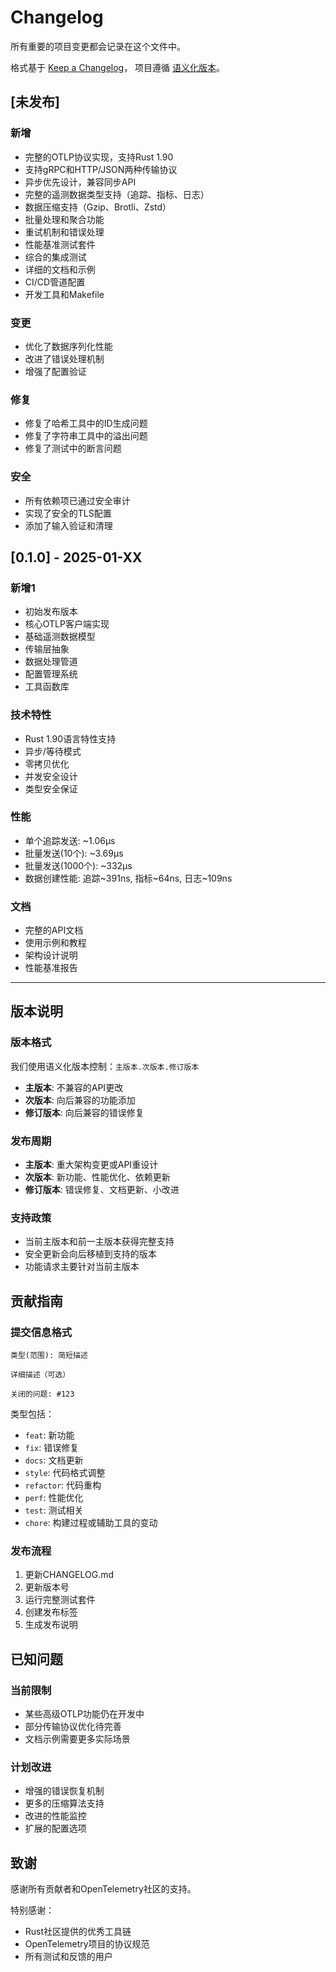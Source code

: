 # Changelog

所有重要的项目变更都会记录在这个文件中。

格式基于 [Keep a Changelog](https://keepachangelog.com/zh-CN/1.0.0/)，
项目遵循 [语义化版本](https://semver.org/lang/zh-CN/)。

## [未发布]

### 新增

- 完整的OTLP协议实现，支持Rust 1.90
- 支持gRPC和HTTP/JSON两种传输协议
- 异步优先设计，兼容同步API
- 完整的遥测数据类型支持（追踪、指标、日志）
- 数据压缩支持（Gzip、Brotli、Zstd）
- 批量处理和聚合功能
- 重试机制和错误处理
- 性能基准测试套件
- 综合的集成测试
- 详细的文档和示例
- CI/CD管道配置
- 开发工具和Makefile

### 变更

- 优化了数据序列化性能
- 改进了错误处理机制
- 增强了配置验证

### 修复

- 修复了哈希工具中的ID生成问题
- 修复了字符串工具中的溢出问题
- 修复了测试中的断言问题

### 安全

- 所有依赖项已通过安全审计
- 实现了安全的TLS配置
- 添加了输入验证和清理

## [0.1.0] - 2025-01-XX

### 新增1

- 初始发布版本
- 核心OTLP客户端实现
- 基础遥测数据模型
- 传输层抽象
- 数据处理管道
- 配置管理系统
- 工具函数库

### 技术特性

- Rust 1.90语言特性支持
- 异步/等待模式
- 零拷贝优化
- 并发安全设计
- 类型安全保证

### 性能

- 单个追踪发送: ~1.06μs
- 批量发送(10个): ~3.69μs  
- 批量发送(1000个): ~332μs
- 数据创建性能: 追踪~391ns, 指标~64ns, 日志~109ns

### 文档

- 完整的API文档
- 使用示例和教程
- 架构设计说明
- 性能基准报告

---

## 版本说明

### 版本格式

我们使用语义化版本控制：`主版本.次版本.修订版本`

- **主版本**: 不兼容的API更改
- **次版本**: 向后兼容的功能添加
- **修订版本**: 向后兼容的错误修复

### 发布周期

- **主版本**: 重大架构变更或API重设计
- **次版本**: 新功能、性能优化、依赖更新
- **修订版本**: 错误修复、文档更新、小改进

### 支持政策

- 当前主版本和前一主版本获得完整支持
- 安全更新会向后移植到支持的版本
- 功能请求主要针对当前主版本

## 贡献指南

### 提交信息格式

```text
类型(范围): 简短描述

详细描述（可选）

关闭的问题: #123
```

类型包括：

- `feat`: 新功能
- `fix`: 错误修复
- `docs`: 文档更新
- `style`: 代码格式调整
- `refactor`: 代码重构
- `perf`: 性能优化
- `test`: 测试相关
- `chore`: 构建过程或辅助工具的变动

### 发布流程

1. 更新CHANGELOG.md
2. 更新版本号
3. 运行完整测试套件
4. 创建发布标签
5. 生成发布说明

## 已知问题

### 当前限制

- 某些高级OTLP功能仍在开发中
- 部分传输协议优化待完善
- 文档示例需要更多实际场景

### 计划改进

- 增强的错误恢复机制
- 更多的压缩算法支持
- 改进的性能监控
- 扩展的配置选项

## 致谢

感谢所有贡献者和OpenTelemetry社区的支持。

特别感谢：

- Rust社区提供的优秀工具链
- OpenTelemetry项目的协议规范
- 所有测试和反馈的用户
